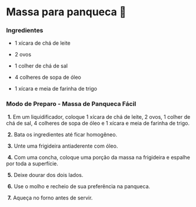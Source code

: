 # Massa para panqueca :pancakes:

### Ingredientes

- 1 xícara de chá de leite

- 2 ovos

- 1 colher de chá de sal

- 4 colheres de sopa de óleo

- 1 xícara e meia de farinha de trigo

  

### Modo de Preparo - Massa de Panqueca Fácil

​	**1.** Em um liquidificador, coloque 1 xícara de chá de leite, 2 ovos, 1 colher de chá de sal, 4 colheres de sopa de óleo e 1 xícara e meia de farinha de trigo.

​	**2.** Bata os ingredientes até ficar homogêneo.

​	**3.** Unte uma frigideira antiaderente com óleo.

​	**4.** Com uma concha, coloque uma porção da massa na frigideira e espalhe por toda a superfície.

​	**5.** Deixe dourar dos dois lados.

​	**6.** Use o molho e recheio de sua preferência na panqueca.

​	**7.** Aqueça no forno antes de servir.

